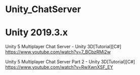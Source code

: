 # Unity_ChatServer
# Unity 2019.3.x

Unity 5 Multiplayer Chat Server - Unity 3D[Tutorial][C#]
https://www.youtube.com/watch?v=7_BCbzRMi2w


Unity 5 Multiplayer Chat Server Part 2 - Unity 3D[Tutorial][C#]
https://www.youtube.com/watch?v=RwXwnXSF_EY
